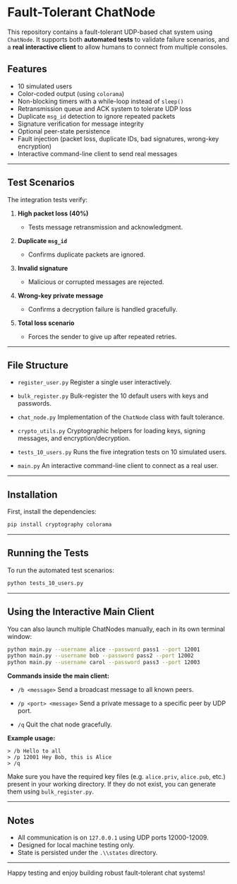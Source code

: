 # Fault-Tolerant ChatNode

This repository contains a fault-tolerant UDP-based chat system using `ChatNode`. It supports both **automated tests** to validate failure scenarios, and a **real interactive client** to allow humans to connect from multiple consoles.

## Features

* 10 simulated users
* Color-coded output (using `colorama`)
* Non-blocking timers with a while-loop instead of `sleep()`
* Retransmission queue and ACK system to tolerate UDP loss
* Duplicate `msg_id` detection to ignore repeated packets
* Signature verification for message integrity
* Optional peer-state persistence
* Fault injection (packet loss, duplicate IDs, bad signatures, wrong-key encryption)
* Interactive command-line client to send real messages

---

## Test Scenarios

The integration tests verify:

1. **High packet loss (40%)**

   * Tests message retransmission and acknowledgment.

2. **Duplicate `msg_id`**

   * Confirms duplicate packets are ignored.

3. **Invalid signature**

   * Malicious or corrupted messages are rejected.

4. **Wrong-key private message**

   * Confirms a decryption failure is handled gracefully.

5. **Total loss scenario**

   * Forces the sender to give up after repeated retries.

---

## File Structure

* `register_user.py`
  Register a single user interactively.

* `bulk_register.py`
  Bulk-register the 10 default users with keys and passwords.

* `chat_node.py`
  Implementation of the `ChatNode` class with fault tolerance.

* `crypto_utils.py`
  Cryptographic helpers for loading keys, signing messages, and encryption/decryption.

* `tests_10_users.py`
  Runs the five integration tests on 10 simulated users.

* `main.py`
  An interactive command-line client to connect as a real user.

---

## Installation

First, install the dependencies:

```bash
pip install cryptography colorama
```

---

## Running the Tests

To run the automated test scenarios:

```bash
python tests_10_users.py
```

---

## Using the Interactive Main Client

You can also launch multiple ChatNodes manually, each in its own terminal window:

```bash
python main.py --username alice --password pass1 --port 12001
python main.py --username bob --password pass2 --port 12002
python main.py --username carol --password pass3 --port 12003
```

**Commands inside the main client:**

* `/b <message>`
  Send a broadcast message to all known peers.

* `/p <port> <message>`
  Send a private message to a specific peer by UDP port.

* `/q`
  Quit the chat node gracefully.

**Example usage:**

```text
> /b Hello to all
> /p 12001 Hey Bob, this is Alice
> /q
```

Make sure you have the required key files (e.g. `alice.priv`, `alice.pub`, etc.) present in your working directory. If they do not exist, you can generate them using `bulk_register.py`.

---

## Notes

* All communication is on `127.0.0.1` using UDP ports 12000-12009.
* Designed for local machine testing only.
* State is persisted under the `.\\states` directory.

---

Happy testing and enjoy building robust fault-tolerant chat systems!
